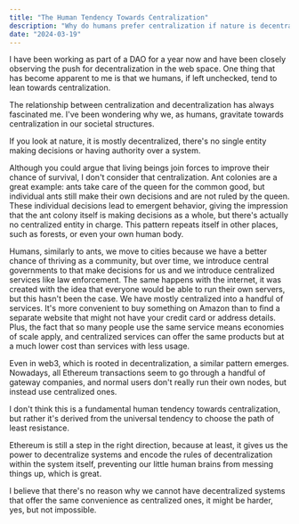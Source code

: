 ```yaml
---
title: "The Human Tendency Towards Centralization"
description: "Why do humans prefer centralization if nature is decentralized?"
date: "2024-03-19"
---
```


I have been working as part of a DAO for a year now and have been closely observing the push for decentralization in the web space. One thing that has become apparent to me is that we humans, if left unchecked, tend to lean towards centralization.

The relationship between centralization and decentralization has always fascinated me. I've been wondering why we, as humans, gravitate towards centralization in our societal structures.

If you look at nature, it is mostly decentralized, there's no single entity making decisions or having authority over a system.

Although you could argue that living beings join forces to improve their chance of survival, I don't consider that centralization. Ant colonies are a great example: ants take care of the queen for the common good, but individual ants still make their own decisions and are not ruled by the queen. These individual decisions lead to emergent behavior, giving the impression that the ant colony itself is making decisions as a whole, but there's actually no centralized entity in charge. This pattern repeats itself in other places, such as forests, or even your own human body.

Humans, similarly to ants, we move to cities because we have a better chance of thriving as a community, but over time, we introduce central governments to that make decisions for us and we introduce centralized services like law enforcement. The same happens with the internet, it was created with the idea that everyone would be able to run their own servers, but this hasn't been the case. We have mostly centralized into a handful of services. It's more convenient to buy something on Amazon than to find a separate website that might not have your credit card or address details. Plus, the fact that so many people use the same service means economies of scale apply, and centralized services can offer the same products but at a much lower cost than services with less usage.

Even in web3, which is rooted in decentralization, a similar pattern emerges. Nowadays, all Ethereum transactions seem to go through a handful of gateway companies, and normal users don't really run their own nodes, but instead use centralized ones.

I don't think this is a fundamental human tendency towards centralization, but rather it's derived from the universal tendency to choose the path of least resistance.

Ethereum is still a step in the right direction, because at least, it gives us the power to decentralize systems and encode the rules of decentralization within the system itself, preventing our little human brains from messing things up, which is great.

I believe that there's no reason why we cannot have decentralized systems that offer the same convenience as centralized ones, it might be harder, yes, but not impossible.
